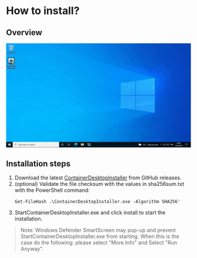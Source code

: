 # How to install?


## Overview

![Installation](../static/img/container-desktop-installation-beta1.gif)

## Installation steps

1. Download the latest [ContainerDesktopInstaller](https://github.com/container-desktop/container-desktop/releases/latest) from GitHub releases.
2. (optional) Validate the file checksum with the values in sha256sum.txt with the PowerShell command:
    ```
    Get-FileHash .\ContainerDesktopInstaller.exe -Algorithm SHA256'
    ```
3. StartContainerDesktopInstaller.exe and click install to start the installation.

>Note: Windows Defender SmartScreen may pop-up and prevent StartContainerDesktopInstaller.exe from starting. When this is the case do the following: please select "More Info" and Select "Run Anyway".

## 


